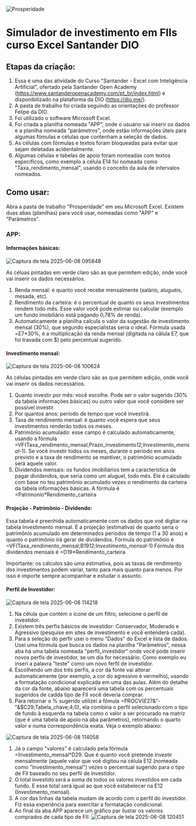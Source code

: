 ![Prosperidade](https://github.com/user-attachments/assets/7d0d9418-b266-46da-9e3f-e13c6c6788c2)
# Simulador de investimento em FIIs curso Excel Santander DIO
## Etapas da criação:
1. Essa é uma das atividade do Curso "Santander - Excel com Inteligência Artificial", ofertado pela Santander Open Academy (https://www.santanderopenacademy.com/pt_br/index.html) e disponibilizado na plataforma da DIO (https://dio.me/).
2. A pasta de trabalho foi criada seguindo as orientações do professor Felipe da DIO.
3. Foi utilizado o software Microsoft Excel.
4. Foi criada a planilha nomeada "APP", onde o usuário vai inserir os dados e a planilha nomeada "parâmetros", onde estão informações úteis para algumas fómulas e células que contenham a seleção de dados.
5. As células com fórmulas e textos foram bloqueadas para evitar que sejam deletadas acidentalmente.
6. Algumas células e tabelas de apoio foram nomeadas com textos específicos, como exemplo a célula E14 foi nomeada como "Taxa_rendimento_mensal", usando o conceito da aula de intervalos nomeados.
   
## Como usar:
Abra a pasta de trabalho "Prosperidade" em seu Microsoft Excel. Existem duas abas (planilhas) para você usar, nomeadas como "APP" e "Parâmetros".
### APP:
#### Informações básicas:
![Captura de tela 2025-06-08 095848](https://github.com/user-attachments/assets/3c0ff326-6ec4-432d-95ea-a852663c568d)

As céluas pintadas em verde claro são as que permitem edição, onde você vai inserir os dados necessários.
1. Renda mensal: é quanto você recebe mensalmente (salário, aluguéis, mesada, etc).
2. Rendimento da carteira: é o percentual de quanto os seus investimentos rendem todo mês. Esse valor você pode estimar ou calcular (exemplo um fundo imobiliário está pagando 0,78% de renda).
3. Automaticamente a planilha calcula o valor da sugestão de investimento mensal (30%), que segundo especialistas seria o ideal. Fórmula usada =$E$7*30%, é a multiplicação da renda mensal (digitada na cálula E7, que foi travada com $) pelo percentual sugerido.

#### Investimento mensal:
![Captura de tela 2025-06-08 100624](https://github.com/user-attachments/assets/2f0fc6e1-9577-44ab-b15a-2e3713b318a8)

As células pintadas em verde claro são as que permitem edição, onde você vai inserir os dados necessários.
1. Quanto investir por mês: você escolhe. Pode ser o valor sugerido (30% da tabela informações básicas) ou outro valor que você considere ser possível investir.
2. Por quantos anos: período de tempo que você investirá.
3. Taxa de rendimento mensal: é quanto você espera que seus investimentos renderão todos os meses.
4. Patrimônio acumulado: esse campo é calculado automaticamente, usando a fórmula =VF(Taxa_rendimento_mensal;Prazo_investimento*12;Investimento_mensal*-1). Se você investir todos os meses, durante o período em anos previsto e a taxa de rendimento se mantiver, o patrimônio acumulado será aquele valor.
5. Dividendos mensais: os fundos imobiliários tem a característica de pagar dividendos, que seria como um aluguel, todo mês. Ele é calculado com base no teu patrimônio acumulado vezes o rendimento da carteira da tabela informações básicas. A fórmula é =Patrimonio*Rendimento_carteira
#### Projeção - Patrimônio - Dividendo:
Essa tabela é preenhida automaticamente com os dados que voê digitar na tabela Investimento mensal. É a projeção (estimativa) de quanto seria o patrimônio acumulado em determinados períodos de tempo (1 a 30 anos) e quanto o patrimônio irá gerar de dividendos.
Fórmula do patrimônio é =VF(Taxa_rendimento_mensal;B19*12;Investimento_mensal*-1)
Fórmula dos dividendos mensais é =D19*Rendimento_carteira

Importante: os cálculos são uma estimativa, pois as taxas de rendimento dos investimentos podem variar, tanto para mais quanto para menos. Por isso é importe sempre acompanhar e estudar o assunto.

#### Perfil de Investidor:
![Captura de tela 2025-06-08 114218](https://github.com/user-attachments/assets/a7090b39-7259-4a8c-bd85-d612863624fb)

1. Na célula que contém o ícone de um filtro, selecione o perfil de investidor.
2. Existem três perfis básicos de investidor: Conservador, Moderado e Agressivo (pesquise em sites de investimento e você entenderá cada).
3. Para a seleção do perfir usei o menu "Dados" do Excel e lista de dados. Usei uma fórmula que busca os dados na planilha "Parâmetros", nessa aba há uma tabela nomeada "perfil_investidor" onde você pode inserir novos perfis de investidor, se um dia for necessário. Como exemplo eu inseri a palavra "teste" como um novo ferfil de investidor.
4. Escolhendo um dos três perfis, a cor da fonte vai alterar automaticamente (por exemplo, a cor do agressivo é vermelho), usando a formatação condicional explicada em uma das aulas. Além do detalhe da cor da fonte, abaixo aparecerá uma tabela com os percentuais sugeridos de cadda tipo de FII você deveria comprar.
5. Para retornar o % sugerido utilizei a fómula =PROCV($E$27&"-"&$C29;Tabela_chave;4;0), ela combina o perfil selecionado com o tipo de fundo à esquerda na tabela como o valor a ser procurado na matriz (que é uma tabela de apoio na aba parâmetros), retornando o quarto valor e numa correspondência exata. Veja o exemplo abaixo:

![Captura de tela 2025-06-08 114058](https://github.com/user-attachments/assets/2f697843-e46a-4c6a-828a-1e891a36391b)

1. Já o campo "valores" é calculado pela fòrmula =Investimento_mensal*D29. Que é quanto você pretende investir mensalmente (aquele valor que voê digitou na célula E12 (nomeada como "Investimento_mensal") vezes o percentual sugerido para o tipo de FII baseado no seu perfil de investidor.
2. O total investido será a soma de todos os valores investidos em cada fundo. E esse total será igual ao que você estabelecer na E12 (Investimento_mensal).
3. A cor das linhas da tabela mudam de acordo com o perfil do investidor. Fiz essa experiência para exercitar a formatação condicional.
4. Ao final da aba APP aparece um gráfico par ilustar os valores comprados de cada tipo de FII:
![Captura de tela 2025-06-08 120451](https://github.com/user-attachments/assets/7cfff272-d3cd-4eda-b319-15402c464e1e)


